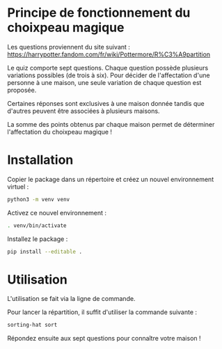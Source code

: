# Principe de fonctionnement du choixpeau magique

Les questions proviennent du site suivant : https://harrypotter.fandom.com/fr/wiki/Pottermore/R%C3%A9partition

Le quiz comporte sept questions. Chaque question possède plusieurs variations possibles (de trois à six).
Pour décider de l'affectation d'une personne à une maison, une seule variation de chaque question est proposée.

Certaines réponses sont exclusives à une maison donnée tandis que d'autres peuvent être associées à plusieurs maisons.

La somme des points obtenus par chaque maison permet de déterminer l'affectation du choixpeau magique !

# Installation

Copier le package dans un répertoire et créez un nouvel environnement virtuel :

```sh
python3 -m venv venv
```

Activez ce nouvel environnement :

```sh
. venv/bin/activate
```

Installez le package :

```sh
pip install --editable .
```

# Utilisation

L'utilisation se fait via la ligne de commande.

Pour lancer la répartition, il suffit d'utiliser la commande suivante :

```sh
sorting-hat sort
```

Répondez ensuite aux sept questions pour connaître votre maison !
